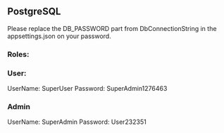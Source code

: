 ## PostgreSQL
Please replace the DB_PASSWORD part from DbConnectionString in the appsettings.json on your password.

### Roles:

### User:
UserName: SuperUser
Password: SuperAdmin1276463

### Admin
UserName: SuperAdmin
Password: User232351